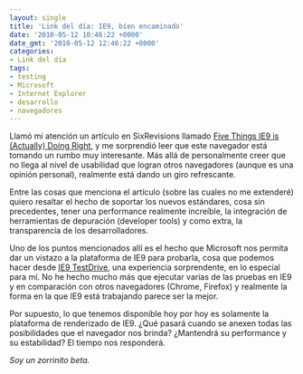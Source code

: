 ```yaml
---
layout: single
title: 'Link del día: IE9, bien encaminado'
date: '2010-05-12 10:46:22 +0000'
date_gmt: '2010-05-12 12:46:22 +0000'
categories:
- Link del día
tags:
- testing
- Microsoft
- Internet Explorer
- desarrollo
- navegadores
---
```


Llamó mi atención un artículo en SixRevisions llamado [Five Things IE9 is (Actually) Doing Right](http://sixrevisions.com/web-development/five-things-ie9-is-actually-doing-right/), y me sorprendió leer que este navegador está tomando un rumbo muy interesante. Más allá de personalmente creer que no llega al nivel de usabilidad que logran otros navegadores (aunque es una opinión personal), realmente está dando un giro refrescante.

Entre las cosas que menciona el artículo (sobre las cuales no me extenderé) quiero resaltar el hecho de soportar los nuevos estándares, cosa sin precedentes, tener una performance realmente increíble, la integración de herramientas de depuración (developer tools) y como extra, la transparencia de los desarrolladores.

Uno de los puntos mencionados allí es el hecho que Microsoft nos permita dar un vistazo a la plataforma de IE9 para probarla, cosa que podemos hacer desde [IE9 TestDrive](http://ie.microsoft.com/testdrive/Default.html), una experiencia sorprendente, en lo especial para mí. No he hecho mucho más que ejecutar varias de las pruebas en IE9 y en comparación con otros navegadores (Chrome, Firefox) y realmente la forma en la que IE9 está trabajando parece ser la mejor.

Por supuesto, lo que tenemos disponible hoy por hoy es solamente la plataforma de renderizado de IE9.  ¿Qué pasará cuando se anexen todas las posibilidades que el navegador nos brinda?  ¿Mantendrá su performance y su estabilidad? El tiempo nos responderá.

_Soy un zorrinito beta._
